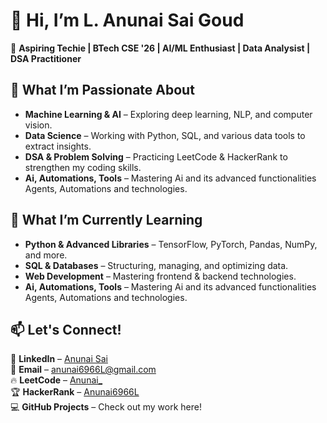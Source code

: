 👋 Hi, I’m **L. Anunai Sai Goud**  
=================================

🚀 **Aspiring Techie | BTech CSE '26 | AI/ML Enthusiast | Data Analysist | DSA Practitioner**  

👀 **What I’m Passionate About**  
--------------------------------  
- **Machine Learning & AI** – Exploring deep learning, NLP, and computer vision.  
- **Data Science** – Working with Python, SQL, and various data tools to extract insights.  
- **DSA & Problem Solving** – Practicing LeetCode & HackerRank to strengthen my coding skills.
-  **Ai, Automations, Tools** – Mastering Ai and its advanced functionalities Agents, Automations and technologies.    

🌱 **What I’m Currently Learning**  
----------------------------------  
- **Python & Advanced Libraries** – TensorFlow, PyTorch, Pandas, NumPy, and more.  
- **SQL & Databases** – Structuring, managing, and optimizing data.  
- **Web Development** – Mastering frontend & backend technologies.
-  **Ai, Automations, Tools** – Mastering Ai and its advanced functionalities Agents, Automations and technologies.  

📫 **Let's Connect!**  
---------------------  
🔗 **LinkedIn** – [Anunai Sai]((https://www.linkedin.com/in/anunai/))  
📧 **Email** – anunai6966L@gmail.com    
🔥 **LeetCode** – [Anunai_](https://leetcode.com/u/Anunai_/)  
🏆 **HackerRank** – [Anunai6966L](https://www.hackerrank.com/profile/anunai6966l)  
💻 **GitHub Projects** – Check out my work here!


<!---
Anunai6966/Anunai6966 is a ✨ special ✨ repository because its `README.md` (this file) appears on your GitHub profile.
You can click the Preview link to take a look at your changes.
--->
